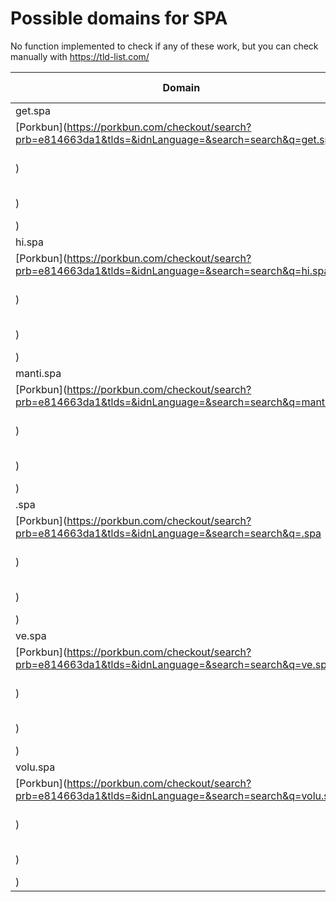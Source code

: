 # Possible domains for SPA

No function implemented to check if any of these work, but you can check manually with https://tld-list.com/

| Domain | Porkbun | NameCheap | Google Domains |
|---|---|---|---|
| get.spa | [Porkbun](https://porkbun.com/checkout/search?prb=e814663da1&tlds=&idnLanguage=&search=search&q=get.spa) | [Namecheap](https://www.namecheap.com/domains/registration/results/?domain=get.spa) | [Google](https://domains.google.com/registrar/search?searchTerm=get.spa) |
| hi.spa | [Porkbun](https://porkbun.com/checkout/search?prb=e814663da1&tlds=&idnLanguage=&search=search&q=hi.spa) | [Namecheap](https://www.namecheap.com/domains/registration/results/?domain=hi.spa) | [Google](https://domains.google.com/registrar/search?searchTerm=hi.spa) |
| manti.spa | [Porkbun](https://porkbun.com/checkout/search?prb=e814663da1&tlds=&idnLanguage=&search=search&q=manti.spa) | [Namecheap](https://www.namecheap.com/domains/registration/results/?domain=manti.spa) | [Google](https://domains.google.com/registrar/search?searchTerm=manti.spa) |
| .spa | [Porkbun](https://porkbun.com/checkout/search?prb=e814663da1&tlds=&idnLanguage=&search=search&q=.spa) | [Namecheap](https://www.namecheap.com/domains/registration/results/?domain=.spa) | [Google](https://domains.google.com/registrar/search?searchTerm=.spa) |
| ve.spa | [Porkbun](https://porkbun.com/checkout/search?prb=e814663da1&tlds=&idnLanguage=&search=search&q=ve.spa) | [Namecheap](https://www.namecheap.com/domains/registration/results/?domain=ve.spa) | [Google](https://domains.google.com/registrar/search?searchTerm=ve.spa) |
| volu.spa | [Porkbun](https://porkbun.com/checkout/search?prb=e814663da1&tlds=&idnLanguage=&search=search&q=volu.spa) | [Namecheap](https://www.namecheap.com/domains/registration/results/?domain=volu.spa) | [Google](https://domains.google.com/registrar/search?searchTerm=volu.spa) |
